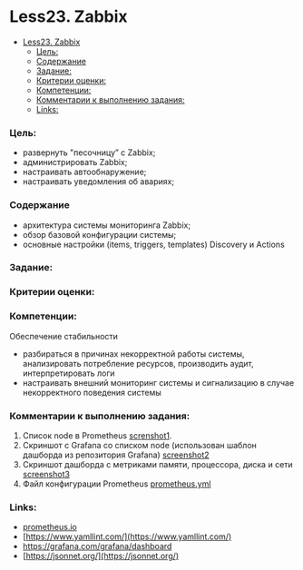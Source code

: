 # Less23. Zabbix
- [Less23. Zabbix](#less23-zabbix)
    - [Цель:](#цель)
    - [Содержание](#содержание)
    - [Задание:](#задание)
    - [Критерии оценки:](#критерии-оценки)
    - [Компетенции:](#компетенции)
    - [Комментарии к выполнению задания:](#комментарии-к-выполнению-задания)
    - [Links:](#links)

### Цель: 
- развернуть "песочницу” с Zabbix;
- администрировать Zabbiх;
- настраивать автообнаружение;
- настраивать уведомления об авариях;
  
### Содержание
- архитектура системы мониторинга Zabbix;
- обзор базовой конфигурации системы;
- основные настройки (items, triggers, templates) Discovery и Actions
### Задание:

### Критерии оценки:

### Компетенции:
Обеспечение стабильности
   - разбираться в причинах некорректной работы системы, анализировать потребление ресурсов, производить аудит, интерпретировать логи
   - настраивать внешний мониторинг системы и сигнализацию в случае некорректного поведения системы
  
### Комментарии к выполнению задания:

1. Список node в Prometheus [screnshot1](./files/screenshot-prometheus_node_list.png).
2. Скриншот с Grafana со списком node (использован шаблон дашборда из репозитория Grafana) [screenshot2](./files/screenshot-grafana_nodes.png)
3. Скриншот дашборда с метриками памяти, процессора, диска и сети [screenshot3](./files/screenshot-grafana_my_dashboard.png)
4. Файл конфигурации Prometheus [prometheus.yml](./files/prometheus.yml)

### Links:

- [prometheus.io ](https://prometheus.io/)
- [https://www.yamllint.com/](https://www.yamllint.com/)
- https://grafana.com/grafana/dashboard
- [https://jsonnet.org/](https://jsonnet.org/)
  